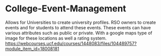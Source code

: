 # College-Event-Management
Allows for Universities to create university profiles. RSO owners to create events and for students to attend these events. These events can have various attributes such as public or private. With a google maps type of image for these locations as well a rating system.
<br>
https://webcourses.ucf.edu/courses/1448083/files/104489757?module_item_id=18008181
